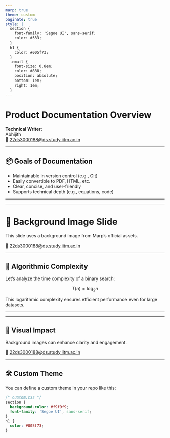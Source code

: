 ```yaml
---
marp: true
theme: custom
paginate: true
style: |
  section {
    font-family: 'Segoe UI', sans-serif;
    color: #333;
  }
  h1 {
    color: #005f73;
  }
  .email {
    font-size: 0.8em;
    color: #888;
    position: absolute;
    bottom: 1em;
    right: 1em;
  }
---
```


<!-- _class: lead -->

# Product Documentation Overview

**Technical Writer:**  
Abhijith  
<span class="email">📧 22ds3000188@ds.study.iitm.ac.in</span>

---

## 📦 Goals of Documentation

- Maintainable in version control (e.g., Git)
- Easily convertible to PDF, HTML, etc.
- Clear, concise, and user-friendly
- Supports technical depth (e.g., equations, code)

---
---

<!-- _backgroundImage: url("https://marp.app/assets/marp.svg") -->

# 🌄 Background Image Slide

This slide uses a background image from Marp’s official assets.

<span class="email">📧 22ds3000188@ds.study.iitm.ac.in</span>

---

## 🧮 Algorithmic Complexity

Let’s analyze the time complexity of a binary search:

$$
T(n) = \log_2 n
$$

This logarithmic complexity ensures efficient performance even for large datasets.

---

---

<!-- _backgroundImage: url('https://upload.wikimedia.org/wikipedia/commons/thumb/3/3f/Fronalpstock_big.jpg/1280px-Fronalpstock_big.jpg') -->

## 🌄 Visual Impact

Background images can enhance clarity and engagement.

<span class="email">📧 22ds3000188@ds.study.iitm.ac.in</span>

---

## 🛠️ Custom Theme

You can define a custom theme in your repo like this:

```css
/* custom.css */
section {
  background-color: #f9f9f9;
  font-family: 'Segoe UI', sans-serif;
}
h1 {
  color: #005f73;
}
